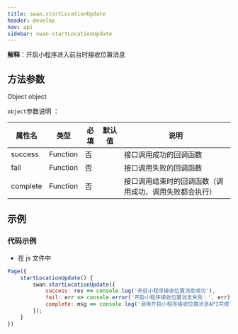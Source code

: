 ```yaml
---
title: swan.startLocationUpdate
header: develop
nav: api
sidebar: swan-startLocationUpdate
---
```


**解释**：开启小程序进入前台时接收位置消息

## 方法参数 
 
 Object object

 `object`参数说明 ：

|属性名 |类型 |必填 |默认值 |说明 |
|---- |----- |----- |----- |---- |
|success |Function |否 | |接口调用成功的回调函数 |
|fail |Function |否 | |接口调用失败的回调函数 |
|complete |Function |否 | |接口调用结束时的回调函数（调用成功、调用失败都会执行）|
## 示例
### 代码示例  
* 在 js 文件中

```js
Page({
    startLocationUpdate() {
        swan.startLocationUpdate({
            success: res => console.log('开启小程序接收位置消息成功'),
            fail: err => console.error('开启小程序接收位置消息失败：', err),
            complete: msg => console.log('调用开启小程序接收位置消息API完成')
        });
    }
})
```
